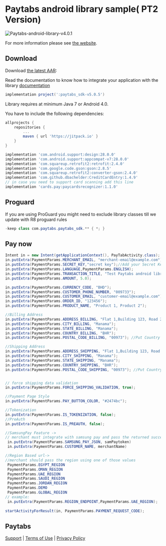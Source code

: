 Paytabs android library sample( PT2 Version)
========
![Paytabs-android-library-v4.0.1](https://img.shields.io/badge/Paytabs/android/library-v4.0.1-green.svg)

For more information please see [the website][1].


Download
--------

Download [the latest AAR](sdk/paytabs_sdk-v5.0.5.aar):

Read the documentation to know how to integrate your application with the library
[documentation](https://dev.paytabs.com/docs/android/)

```groovy
implementation project(':paytabs_sdk-v5.0.5')
```

Library requires at minimum Java 7 or Android 4.0.

You have to include the following dependencies:
```groovy
allprojects {
	repositories {
	    ...
	    maven { url 'https://jitpack.io' }
	}
}
```
```groovy
implementation 'com.android.support:design:28.0.0'
implementation 'com.android.support:appcompat-v7:28.0.0'
implementation 'com.squareup.retrofit2:retrofit:2.4.0'
implementation 'com.google.code.gson:gson:2.8.5'
implementation 'com.squareup.retrofit2:converter-gson:2.4.0'
implementation 'com.github.dbachelder:CreditCardEntry:1.4.9'
// in case you need to support card scanning add this line
implementation 'cards.pay:paycardsrecognizer:1.1.0'

```
Proguard
--------
If you are using ProGuard you might need to exclude library classes till we update with R8 proguard rules
```java
-keep class com.paytabs.paytabs_sdk.** { *; }
```

Pay now
--------
```java
Intent in = new Intent(getApplicationContext(), PayTabActivity.class);
in.putExtra(PaymentParams.MERCHANT_EMAIL, "merchant-email@example.com"); //this a demo account for testing the sdk
in.putExtra(PaymentParams.SECRET_KEY,"secret key");//Add your Secret Key Here
in.putExtra(PaymentParams.LANGUAGE,PaymentParams.ENGLISH);
in.putExtra(PaymentParams.TRANSACTION_TITLE, "Test Paytabs android library");
in.putExtra(PaymentParams.AMOUNT, 5.0);

in.putExtra(PaymentParams.CURRENCY_CODE, "BHD");
in.putExtra(PaymentParams.CUSTOMER_PHONE_NUMBER, "009733");
in.putExtra(PaymentParams.CUSTOMER_EMAIL, "customer-email@example.com");
in.putExtra(PaymentParams.ORDER_ID, "123456");
in.putExtra(PaymentParams.PRODUCT_NAME, "Product 1, Product 2");

//Billing Address
in.putExtra(PaymentParams.ADDRESS_BILLING, "Flat 1,Building 123, Road 2345");
in.putExtra(PaymentParams.CITY_BILLING, "Manama");
in.putExtra(PaymentParams.STATE_BILLING, "Manama");
in.putExtra(PaymentParams.COUNTRY_BILLING, "BHR");
in.putExtra(PaymentParams.POSTAL_CODE_BILLING, "00973"); //Put Country Phone code if Postal code not available '00973'

//Shipping Address
in.putExtra(PaymentParams.ADDRESS_SHIPPING, "Flat 1,Building 123, Road 2345");
in.putExtra(PaymentParams.CITY_SHIPPING, "Manama");
in.putExtra(PaymentParams.STATE_SHIPPING, "Manama");
in.putExtra(PaymentParams.COUNTRY_SHIPPING, "BHR");
in.putExtra(PaymentParams.POSTAL_CODE_SHIPPING, "00973"); //Put Country Phone code if Postal code not available '00973'


// force shipping data validation
in.putExtra(PaymentParams.FORCE_SHIPPING_VALIDATION, true);

//Payment Page Style
in.putExtra(PaymentParams.PAY_BUTTON_COLOR, "#2474bc");

//Tokenization
in.putExtra(PaymentParams.IS_TOKENIZATION, false);
//PreAuth
in.putExtra(PaymentParams.IS_PREAUTH, false);

//SamsungPay Feature ->
// merchant must integrate with samsung pay and pass the returned success token and merchant name to paytabs sdk.
 in.putExtra(PaymentParams.SAMSUNG_PAY_JSON, samPaytoken)
 in.putExtra(PaymentParams.CUSTOMER_NAME, merchantName)

//Region Based url->
//merchant should pass the region using one of those values
 PaymentParams.EGYPT_REGION
 PaymentParams.OMAN_REGION
 PaymentParams.UAE_REGION
 PaymentParams.SAUDI_REGION
 PaymentParams.JORDAN_REGION
 PaymentParams.DEMO
 PaymentParams.GLOBAL_REGION
// example:
 in.putExtra(PaymentParams.REGION_ENDPOINT,PaymentParams.UAE_REGION);
 
startActivityForResult(in, PaymentParams.PAYMENT_REQUEST_CODE);
```

Paytabs
--------
[Support][2] | [Terms of Use][3] | [Privacy Policy][4]




 [1]: https://dev.paytabs.com/docs/android/
 [2]: https://www.paytabs.com/en/support/
 [3]: https://www.paytabs.com/en/terms-of-use/
 [4]: https://www.paytabs.com/en/privacy-policy/

